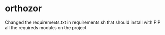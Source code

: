 # orthozor
Changed the requirements.txt in requirements.sh that should install with PIP all the requireds modules on the project
